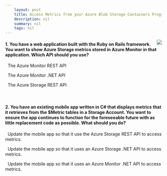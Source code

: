 ```yaml
---
    layout: post
    title: Access Metrics from your Azure Blob Storage Containers Programmatically - Connect to Azure Storage metrics in Azure Monitor
    description: nil
    summary: nil
    tags: nil
---
```



 <a target="_blank" href="https://docs.microsoft.com/en-us/learn/modules/access-blob-storage-metrics-from-code/2-connect-to-storage-metrics/"><i class="fas fa-external-link-alt"></i> </a>
 <img align="right" src="https://docs.microsoft.com/en-us/learn/achievements/access-blob-storage-metrics-from-code.svg">
####  1. You have a web application built with the Ruby on Rails framework. You want to show Azure Storage metrics stored in Azure Monitor in that application. Which API should you use?


<i class='fas fa-check-square' style='color: Dodgerblue;'></i> &nbsp;&nbsp;The Azure Monitor REST API

<i class='far fa-square'></i> &nbsp;&nbsp;The Azure Monitor .NET API

<i class='far fa-square'></i> &nbsp;&nbsp;The Azure Storage REST API
<br />
<br />
<br />

####  2. You have an existing mobile app written in C# that displays metrics that it retrieves from the $Metric tables in a Storage Account. You want to ensure the app continues to function for the foreseeable future with as little replacement code as possible. What should you do?


<i class='far fa-square'></i> &nbsp;&nbsp;Update the mobile app so that it use the Azure Storage REST API to access metrics.

<i class='far fa-square'></i> &nbsp;&nbsp;Update the mobile app so that it uses an Azure Storage .NET API to access metrics.

<i class='fas fa-check-square' style='color: Dodgerblue;'></i> &nbsp;&nbsp;Update the mobile app so that it uses an Azure Monitor .NET API to access metrics.
<br />
<br />
<br />

